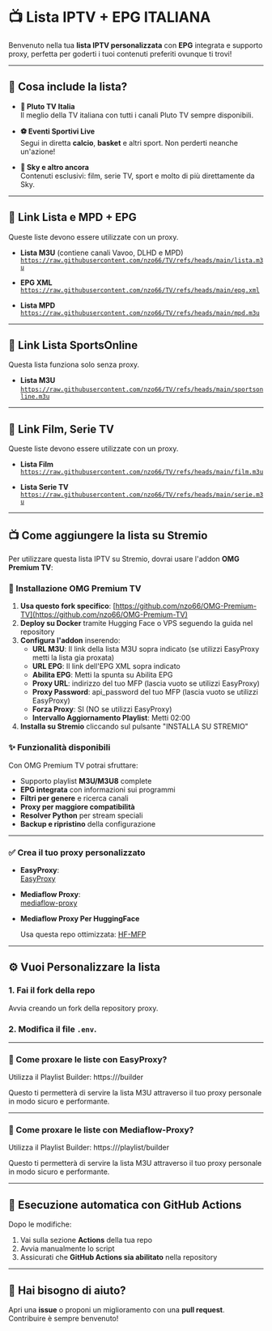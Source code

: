 # 📺 Lista IPTV + EPG ITALIANA

Benvenuto nella tua **lista IPTV personalizzata** con **EPG** integrata e supporto proxy, perfetta per goderti i tuoi contenuti preferiti ovunque ti trovi!

---

## 🌟 Cosa include la lista?

- **🎥 Pluto TV Italia**  
  Il meglio della TV italiana con tutti i canali Pluto TV sempre disponibili.

- **⚽ Eventi Sportivi Live**  
  Segui in diretta **calcio**, **basket** e altri sport. Non perderti neanche un'azione!

- **📡 Sky e altro ancora**  
  Contenuti esclusivi: film, serie TV, sport e molto di più direttamente da Sky.

---

## 🔗 Link Lista e MPD + EPG

Queste liste devono essere utilizzate con un proxy.

- **Lista M3U** (contiene canali Vavoo, DLHD e MPD)  
  [`https://raw.githubusercontent.com/nzo66/TV/refs/heads/main/lista.m3u`](https://raw.githubusercontent.com/nzo66/TV/refs/heads/main/lista.m3u)

- **EPG XML**  
  [`https://raw.githubusercontent.com/nzo66/TV/refs/heads/main/epg.xml`](https://raw.githubusercontent.com/nzo66/TV/refs/heads/main/epg.xml)

- **Lista MPD**  
  [`https://raw.githubusercontent.com/nzo66/TV/refs/heads/main/mpd.m3u`](https://raw.githubusercontent.com/nzo66/TV/refs/heads/main/mpd.m3u)

---

## 🔗 Link Lista SportsOnline

Questa lista funziona solo senza proxy.

- **Lista M3U**  
  [`https://raw.githubusercontent.com/nzo66/TV/refs/heads/main/sportsonline.m3u`](https://raw.githubusercontent.com/nzo66/TV/refs/heads/main/sportsonline.m3u)
  
---

## 🔗 Link Film, Serie TV 

Queste liste devono essere utilizzate con un proxy.

- **Lista Film**  
  [`https://raw.githubusercontent.com/nzo66/TV/refs/heads/main/film.m3u`](https://raw.githubusercontent.com/nzo66/TV/refs/heads/main/film.m3u)

- **Lista Serie TV**  
  [`https://raw.githubusercontent.com/nzo66/TV/refs/heads/main/serie.m3u`](https://raw.githubusercontent.com/nzo66/TV/refs/heads/main/serie.m3u)

---

## 📺 Come aggiungere la lista su Stremio

Per utilizzare questa lista IPTV su Stremio, dovrai usare l'addon **OMG Premium TV**:

### 🚀 Installazione OMG Premium TV

1. **Usa questo fork specifico**: [https://github.com/nzo66/OMG-Premium-TV](https://github.com/nzo66/OMG-Premium-TV)  
2. **Deploy su Docker** tramite Hugging Face o VPS seguendo la guida nel repository  
3. **Configura l'addon** inserendo:
   - **URL M3U**: Il link della lista M3U sopra indicato (se utilizzi EasyProxy metti la lista gia proxata)
   - **URL EPG**: Il link dell'EPG XML sopra indicato  
   - **Abilita EPG**: Metti la spunta su Abilita EPG
   - **Proxy URL**: indirizzo del tuo MFP (lascia vuoto se utilizzi EasyProxy)
   - **Proxy Password**: api_password del tuo MFP (lascia vuoto se utilizzi EasyProxy)
   - **Forza Proxy**: SI (NO se utilizzi EasyProxy)
   - **Intervallo Aggiornamento Playlist**: Metti 02:00
4. **Installa su Stremio** cliccando sul pulsante "INSTALLA SU STREMIO"

### ✨ Funzionalità disponibili

Con OMG Premium TV potrai sfruttare:
- Supporto playlist **M3U/M3U8** complete  
- **EPG integrata** con informazioni sui programmi  
- **Filtri per genere** e ricerca canali  
- **Proxy per maggiore compatibilità**  
- **Resolver Python** per stream speciali  
- **Backup e ripristino** della configurazione  

---

### ✅ Crea il tuo proxy personalizzato

- **EasyProxy**:  
  [EasyProxy](https://github.com/nzo66/EasyProxy)

- **Mediaflow Proxy**:  
  [mediaflow-proxy](https://github.com/nzo66/mediaflow-proxy)
  
- **Mediaflow Proxy Per HuggingFace**
  
  Usa questa repo ottimizzata: [HF-MFP](https://github.com/nzo66/HF-MFP)

---

## ⚙️ Vuoi Personalizzare la lista

### 1. Fai il fork della repo

Avvia creando un fork della repository proxy.

### 2. Modifica il file `.env`.

---

### 🔁 Come proxare le liste con EasyProxy?

Utilizza il Playlist Builder: https://<mfp-ip>/builder

Questo ti permetterà di servire la lista M3U attraverso il tuo proxy personale in modo sicuro e performante.

---

### 🔁 Come proxare le liste con Mediaflow-Proxy?

Utilizza il Playlist Builder: https://<mfp-ip>/playlist/builder

Questo ti permetterà di servire la lista M3U attraverso il tuo proxy personale in modo sicuro e performante.

---

## 🚀 Esecuzione automatica con GitHub Actions

Dopo le modifiche:

1. Vai sulla sezione **Actions** della tua repo  
2. Avvia manualmente lo script  
3. Assicurati che **GitHub Actions sia abilitato** nella repository  

---

## 🤝 Hai bisogno di aiuto?

Apri una **issue** o proponi un miglioramento con una **pull request**.  
Contribuire è sempre benvenuto!
